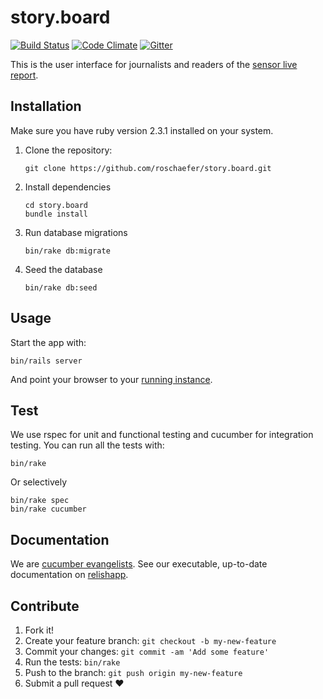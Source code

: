 # story.board
[![Build Status](https://travis-ci.org/roschaefer/story.board.svg?branch=master)](https://travis-ci.org/roschaefer/story.board)
[![Code Climate](https://codeclimate.com/github/roschaefer/story.board/badges/gpa.svg)](https://codeclimate.com/github/roschaefer/story.board)
[![Gitter](https://badges.gitter.im/drjakob/story.board.svg)](https://gitter.im/drjakob/story.board?utm_source=badge&utm_medium=badge&utm_campaign=pr-badge)

This is the user interface for journalists and readers of the [sensor live report](https://youtu.be/KIya_ptoFlU?t=44m50s).

## Installation

Make sure you have ruby version 2.3.1 installed on your system.

1. Clone the repository:
    ```
    git clone https://github.com/roschaefer/story.board.git
    ```

2. Install dependencies
    ```
    cd story.board
    bundle install
    ```

3. Run database migrations
    ```
    bin/rake db:migrate
    ```

4. Seed the database
    ```
    bin/rake db:seed
    ```

## Usage

Start the app with:
  ```
  bin/rails server
  ```

And point your browser to your [running instance](http://localhost:3000/).


## Test

We use rspec for unit and functional testing and cucumber for integration testing. You can run all the tests with:

  ```
  bin/rake
  ```

Or selectively
  ```
  bin/rake spec
  bin/rake cucumber
  ```
## Documentation

We are [cucumber evangelists](https://cucumber.io/). See our executable, up-to-date documentation on [relishapp](http://www.relishapp.com/sensor-live-report/story-board/).

## Contribute

1. Fork it!
2. Create your feature branch: `git checkout -b my-new-feature`
3. Commit your changes: `git commit -am 'Add some feature'`
4. Run the tests: `bin/rake`
5. Push to the branch: `git push origin my-new-feature`
6. Submit a pull request :heart:





